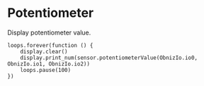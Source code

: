 # Potentiometer


Display potentiometer value.

```blocks
loops.forever(function () {
    display.clear()
    display.print_num(sensor.potentiometerValue(ObnizIo.io0, ObnizIo.io1, ObnizIo.io2))
    loops.pause(100)
})

```